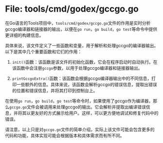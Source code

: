 # File: tools/cmd/godex/gccgo.go

在Go语言的Tools项目中，`tools/cmd/godex/gccgo.go`文件的作用是实时分析gccgo编译器和链接器的输出，以便在`go run`，`go build`，`go test`等命令中提供更详细的构建信息。

具体来说，该文件定义了一些函数和变量，用于解析和处理gccgo的编译器输出。以下是其中几个重要函数和它们的作用：

1. `init()`函数：该函数是该文件的初始化函数，它会在程序启动时自动执行。在该函数中会注册`gccgo`参数，以用于处理gccgo编译器和链接器输出。

2. `printGccgoExtra()`函数：该函数会根据gccgo编译器输出中的不同信息，打印一些额外的信息。具体来说，该函数会解析gccgo的错误信息，提取出错误的位置和错误信息，并将其打印到控制台上。

在使用`go run`，`go build`，`go test`等命令时，如果使用了gccgo作为编译器，那么`gccgo.go`文件会被调用来处理gccgo的输出。它会解析并提取出编译错误信息，并将其以更友好的方式展示给用户。这样，可以更方便地调试和修复代码中的错误。

请注意，以上只是对`gccgo.go`文件的简单介绍，实际上该文件可能会包含更多的代码和功能，具体实现可能会根据版本和具体需求而有所不同。

